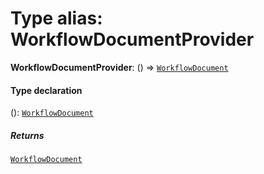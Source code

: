 # Type alias: WorkflowDocumentProvider

**WorkflowDocumentProvider**: () => [`WorkflowDocument`](/auto-docs/free-layout-core/classes/WorkflowDocument.md)

#### Type declaration

(): [`WorkflowDocument`](/auto-docs/free-layout-core/classes/WorkflowDocument.md)

##### Returns

[`WorkflowDocument`](/auto-docs/free-layout-core/classes/WorkflowDocument.md)
